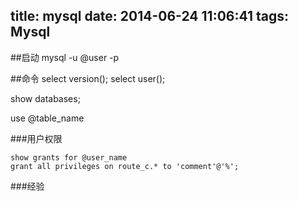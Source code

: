 title: mysql
date: 2014-06-24 11:06:41
tags: Mysql
---


##启动
mysql -u @user -p 


##命令
select version();
select user();

show databases;

use @table_name


###用户权限

```
show grants for @user_name
grant all privileges on route_c.* to 'comment'@'%';
```

###经验


